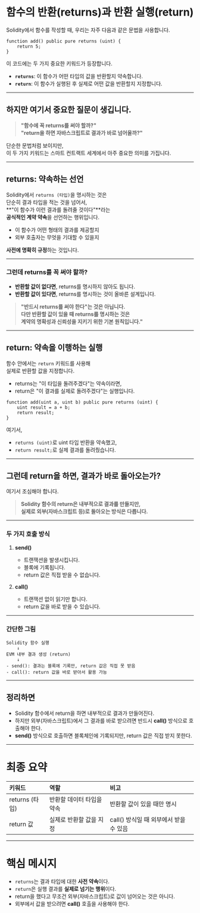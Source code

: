 # 함수의 반환(returns)과 반환 실행(return)

Solidity에서 함수를 작성할 때, 우리는 자주 다음과 같은 문법을 사용합니다.

```solidity
function add() public pure returns (uint) {
    return 5;
}
```

이 코드에는 두 가지 중요한 키워드가 등장합니다.

- **`returns`**: 이 함수가 어떤 타입의 값을 반환할지 약속합니다.
- **`return`**: 이 함수가 실행된 후 실제로 어떤 값을 반환할지 지정합니다.

---

## 하지만 여기서 중요한 질문이 생깁니다.

> **"함수에 꼭 returns를 써야 할까?"**  
> **"return을 하면 자바스크립트로 결과가 바로 넘어올까?"**

단순한 문법처럼 보이지만,  
이 두 가지 키워드는 스마트 컨트랙트 세계에서 아주 중요한 의미를 가집니다.

---

## returns: 약속하는 선언

Solidity에서 `returns (타입)`을 명시하는 것은  
단순히 결과 타입을 적는 것을 넘어서,  
**"이 함수가 이런 결과를 돌려줄 것이다"**라는  
**공식적인 계약 약속**을 선언하는 행위입니다.

- 이 함수가 어떤 형태의 결과를 제공할지
- 외부 호출자는 무엇을 기대할 수 있을지

**사전에 명확히 규정**하는 것입니다.

---

### 그런데 returns를 꼭 써야 할까?

- **반환할 값이 없다면**, returns를 명시하지 않아도 됩니다.
- **반환할 값이 있다면**, returns를 명시하는 것이 올바른 설계입니다.

> **"반드시 returns를 써야 한다"는 것은 아닙니다.  
> 다만 반환할 값이 있을 때 returns를 명시하는 것은  
> 계약의 명확성과 신뢰성을 지키기 위한 기본 원칙입니다."**

---

## return: 약속을 이행하는 실행

함수 안에서는 `return` 키워드를 사용해  
실제로 반환할 값을 지정합니다.

- returns는 "이 타입을 돌려주겠다"는 약속이라면,
- return은 "이 결과를 실제로 돌려주겠다"는 실행입니다.

```solidity
function add(uint a, uint b) public pure returns (uint) {
    uint result = a + b;
    return result;
}
```

여기서,

- `returns (uint)`로 uint 타입 반환을 약속했고,
- `return result;`로 실제 결과를 돌려줬습니다.

---

## 그런데 return을 하면, 결과가 바로 돌아오는가?

여기서 조심해야 합니다.

> **Solidity 함수의 return은 내부적으로 결과를 만들지만,  
> 실제로 외부(자바스크립트 등)로 돌아오는 방식은 다릅니다.**

---

### 두 가지 호출 방식

1. **send()**

   - 트랜잭션을 발생시킵니다.
   - 블록에 기록됩니다.
   - return 값은 직접 받을 수 없습니다.

2. **call()**

   - 트랜잭션 없이 읽기만 합니다.
   - return 값을 바로 받을 수 있습니다.

---

### 간단한 그림

```
Solidity 함수 실행
    ↓
EVM 내부 결과 생성 (return)
    ↓
- send(): 결과는 블록에 기록만, return 값은 직접 못 받음
- call(): return 값을 바로 받아서 활용 가능
```

---

## 정리하면

- Solidity 함수에서 return을 하면 내부적으로 결과가 만들어진다.
- 하지만 외부(자바스크립트)에서 그 결과를 바로 받으려면 반드시 **call()** 방식으로 호출해야 한다.
- **send()** 방식으로 호출하면 블록체인에 기록되지만, return 값은 직접 받지 못한다.

---

# 최종 요약

| 키워드         | 역할                      | 비고                                   |
| :------------- | :------------------------ | :------------------------------------- |
| returns (타입) | 반환할 데이터 타입을 약속 | 반환할 값이 있을 때만 명시             |
| return 값      | 실제로 반환할 값을 지정   | call() 방식일 때 외부에서 받을 수 있음 |

---

# 핵심 메시지

- `returns`는 결과 타입에 대한 **사전 약속**이다.
- `return`은 실행 결과를 **실제로 넘기는 행위**이다.
- return을 했다고 무조건 외부(자바스크립트)로 값이 넘어오는 것은 아니다.
- 외부에서 값을 받으려면 **call()** 호출을 사용해야 한다.

